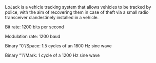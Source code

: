 LoJack is a vehicle tracking system that allows vehicles to be tracked by police, with the aim of recovering them in case of theft via a small radio transceiver clandestinely installed in a vehicle.

Bit rate: 1200 bits per second

Modulation rate: 1200 baud

Binary “0”/Space: 1.5 cycles of an 1800 Hz sine wave

Binary “1”/Mark: 1 cycle of a 1200 Hz sine wave